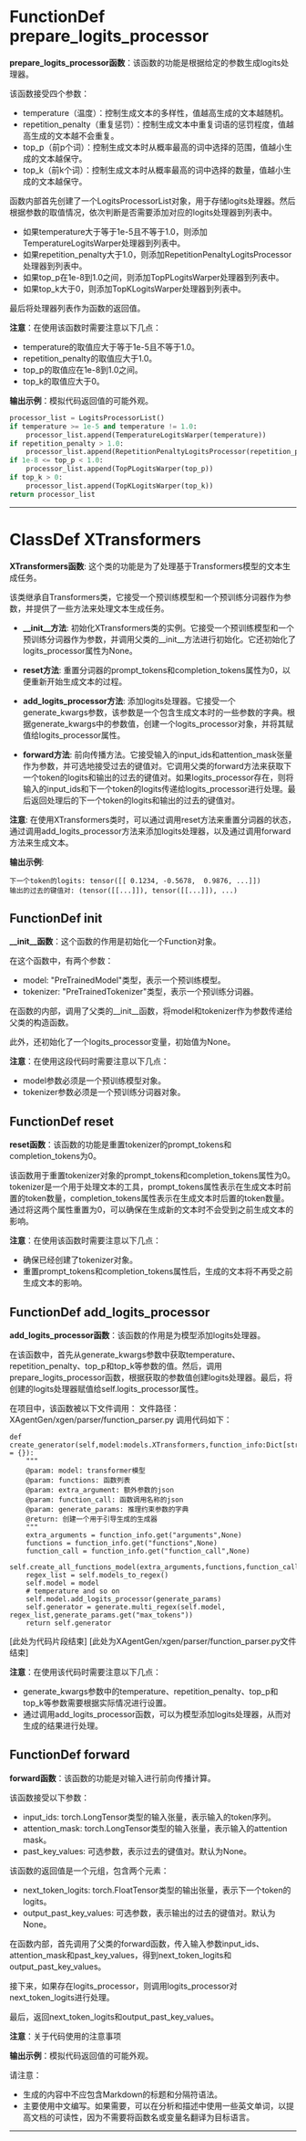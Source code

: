 # FunctionDef prepare_logits_processor
**prepare_logits_processor函数**：该函数的功能是根据给定的参数生成logits处理器。

该函数接受四个参数：
- temperature（温度）：控制生成文本的多样性，值越高生成的文本越随机。
- repetition_penalty（重复惩罚）：控制生成文本中重复词语的惩罚程度，值越高生成的文本越不会重复。
- top_p（前p个词）：控制生成文本时从概率最高的词中选择的范围，值越小生成的文本越保守。
- top_k（前k个词）：控制生成文本时从概率最高的词中选择的数量，值越小生成的文本越保守。

函数内部首先创建了一个LogitsProcessorList对象，用于存储logits处理器。然后根据参数的取值情况，依次判断是否需要添加对应的logits处理器到列表中。

- 如果temperature大于等于1e-5且不等于1.0，则添加TemperatureLogitsWarper处理器到列表中。
- 如果repetition_penalty大于1.0，则添加RepetitionPenaltyLogitsProcessor处理器到列表中。
- 如果top_p在1e-8到1.0之间，则添加TopPLogitsWarper处理器到列表中。
- 如果top_k大于0，则添加TopKLogitsWarper处理器到列表中。

最后将处理器列表作为函数的返回值。

**注意**：在使用该函数时需要注意以下几点：
- temperature的取值应大于等于1e-5且不等于1.0。
- repetition_penalty的取值应大于1.0。
- top_p的取值应在1e-8到1.0之间。
- top_k的取值应大于0。

**输出示例**：模拟代码返回值的可能外观。

```python
processor_list = LogitsProcessorList()
if temperature >= 1e-5 and temperature != 1.0:
    processor_list.append(TemperatureLogitsWarper(temperature))
if repetition_penalty > 1.0:
    processor_list.append(RepetitionPenaltyLogitsProcessor(repetition_penalty))
if 1e-8 <= top_p < 1.0:
    processor_list.append(TopPLogitsWarper(top_p))
if top_k > 0:
    processor_list.append(TopKLogitsWarper(top_k))
return processor_list
```
***
# ClassDef XTransformers
**XTransformers函数**: 这个类的功能是为了处理基于Transformers模型的文本生成任务。

该类继承自Transformers类，它接受一个预训练模型和一个预训练分词器作为参数，并提供了一些方法来处理文本生成任务。

- **\_\_init\_\_方法**: 初始化XTransformers类的实例。它接受一个预训练模型和一个预训练分词器作为参数，并调用父类的\_\_init\_\_方法进行初始化。它还初始化了logits_processor属性为None。

- **reset方法**: 重置分词器的prompt_tokens和completion_tokens属性为0，以便重新开始生成文本的过程。

- **add_logits_processor方法**: 添加logits处理器。它接受一个generate_kwargs参数，该参数是一个包含生成文本时的一些参数的字典。根据generate_kwargs中的参数值，创建一个logits_processor对象，并将其赋值给logits_processor属性。

- **forward方法**: 前向传播方法。它接受输入的input_ids和attention_mask张量作为参数，并可选地接受过去的键值对。它调用父类的forward方法来获取下一个token的logits和输出的过去的键值对。如果logits_processor存在，则将输入的input_ids和下一个token的logits传递给logits_processor进行处理。最后返回处理后的下一个token的logits和输出的过去的键值对。

**注意**: 在使用XTransformers类时，可以通过调用reset方法来重置分词器的状态，通过调用add_logits_processor方法来添加logits处理器，以及通过调用forward方法来生成文本。

**输出示例**:
```
下一个token的logits: tensor([[ 0.1234, -0.5678,  0.9876, ...]])
输出的过去的键值对: (tensor([[...]]), tensor([[...]]), ...)
```
## FunctionDef __init__
**__init__函数**：这个函数的作用是初始化一个Function对象。

在这个函数中，有两个参数：
- model: "PreTrainedModel"类型，表示一个预训练模型。
- tokenizer: "PreTrainedTokenizer"类型，表示一个预训练分词器。

在函数的内部，调用了父类的__init__函数，将model和tokenizer作为参数传递给父类的构造函数。

此外，还初始化了一个logits_processor变量，初始值为None。

**注意**：在使用这段代码时需要注意以下几点：
- model参数必须是一个预训练模型对象。
- tokenizer参数必须是一个预训练分词器对象。
## FunctionDef reset
**reset函数**：该函数的功能是重置tokenizer的prompt_tokens和completion_tokens为0。

该函数用于重置tokenizer对象的prompt_tokens和completion_tokens属性为0。tokenizer是一个用于处理文本的工具，prompt_tokens属性表示在生成文本时前置的token数量，completion_tokens属性表示在生成文本时后置的token数量。通过将这两个属性重置为0，可以确保在生成新的文本时不会受到之前生成文本的影响。

**注意**：在使用该函数时需要注意以下几点：
- 确保已经创建了tokenizer对象。
- 重置prompt_tokens和completion_tokens属性后，生成的文本将不再受之前生成文本的影响。
## FunctionDef add_logits_processor
**add_logits_processor函数**：该函数的作用是为模型添加logits处理器。

在该函数中，首先从generate_kwargs参数中获取temperature、repetition_penalty、top_p和top_k等参数的值。然后，调用prepare_logits_processor函数，根据获取的参数值创建logits处理器。最后，将创建的logits处理器赋值给self.logits_processor属性。

在项目中，该函数被以下文件调用：
文件路径：XAgentGen/xgen/parser/function_parser.py
调用代码如下：
```
def create_generator(self,model:models.XTransformers,function_info:Dict[str,Any],generate_params:Dict = {}):
    """
    @param: model: transformer模型
    @param: functions: 函数列表
    @param: extra_argument: 额外参数的json
    @param: function_call: 函数调用名称的json
    @param: generate_params: 推理约束参数的字典
    @return: 创建一个用于引导生成的生成器
    """    
    extra_arguments = function_info.get("arguments",None)
    functions = function_info.get("functions",None)
    function_call = function_info.get("function_call",None)
    self.create_all_functions_model(extra_arguments,functions,function_call) 
    regex_list = self.models_to_regex()
    self.model = model
    # temperature and so on
    self.model.add_logits_processor(generate_params)
    self.generator = generate.multi_regex(self.model, regex_list,generate_params.get("max_tokens"))
    return self.generator
```
[此处为代码片段结束]
[此处为XAgentGen/xgen/parser/function_parser.py文件结束]

**注意**：在使用该代码时需要注意以下几点：
- generate_kwargs参数中的temperature、repetition_penalty、top_p和top_k等参数需要根据实际情况进行设置。
- 通过调用add_logits_processor函数，可以为模型添加logits处理器，从而对生成的结果进行处理。
## FunctionDef forward
**forward函数**：该函数的功能是对输入进行前向传播计算。

该函数接受以下参数：
- input_ids: torch.LongTensor类型的输入张量，表示输入的token序列。
- attention_mask: torch.LongTensor类型的输入张量，表示输入的attention mask。
- past_key_values: 可选参数，表示过去的键值对。默认为None。

该函数的返回值是一个元组，包含两个元素：
- next_token_logits: torch.FloatTensor类型的输出张量，表示下一个token的logits。
- output_past_key_values: 可选参数，表示输出的过去的键值对。默认为None。

在函数内部，首先调用了父类的forward函数，传入输入参数input_ids、attention_mask和past_key_values，得到next_token_logits和output_past_key_values。

接下来，如果存在logits_processor，则调用logits_processor对next_token_logits进行处理。

最后，返回next_token_logits和output_past_key_values。

**注意**：关于代码使用的注意事项

**输出示例**：模拟代码返回值的可能外观。

请注意：
- 生成的内容中不应包含Markdown的标题和分隔符语法。
- 主要使用中文编写。如果需要，可以在分析和描述中使用一些英文单词，以提高文档的可读性，因为不需要将函数名或变量名翻译为目标语言。
***
